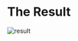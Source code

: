 <h1>The Result</h1>

<img src="https://github.com/GinaFerl/Final-Exam-Web-Programming-1/assets/65497705/f72b6a08-5454-4a8a-aee2-19e84e1bf981" alt="result">
